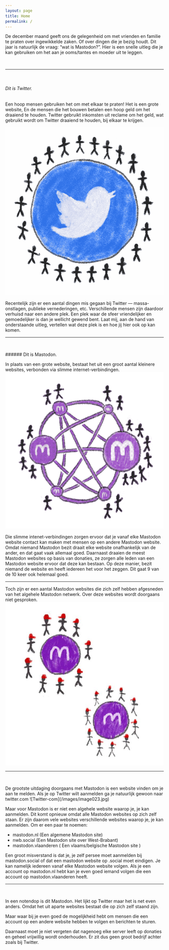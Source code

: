 ```yaml
---
layout: page
title: Home
permalink: /
---
```


De december maand geeft ons de gelegenheid om met vrienden en familie te praten over ingewikkelde zaken.
Of over dingen die je bezig houdt.
Dit jaar is natuurlijk de vraag: “wat is Mastodon?”.
Hier is een snelle uitleg die je kan gebruiken om het aan je ooms/tantes en moeder uit te leggen.
<p><br>
</p>

  
  
    
---
<p><br>
</p>

###### Dit is Twitter. 

Een hoop mensen gebruiken het om met elkaar te praten! 
Het is een grote website, En de mensen die het bouwen betalen een hoop geld om het draaiend te houden. 
Twitter gebruikt inkomsten uit reclame om het geld, wat gebruikt wordt om Twitter draaiend te houden, bij elkaar te krijgen.


![Twitter-image](/images/image003.png)

Recentelijk zijn er een aantal dingen mis gegaan bij Twitter — massa-onstlagen, publieke vernederingen, etc.
Verschillende mensen zijn daardoor verhuisd naar een andere plek. Een plek waar de sfeer vriendelijker en gemoedelijker is dan je wellicht gewend bent.
Laat mij, aan de hand van onderstaande uitleg, vertellen wat deze plek is en hoe jij hier ook op kan komen.

---
<p><br>
</p>
###### Dit is Mastodon. 

In plaats van een grote website, bestaat het uit een groot aantal kleinere websites, verbonden via slimme internet-verbindingen.
![Mastodon-image](/images/image005.png)

Die slimme intenet-verbindingen zorgen ervoor dat je vanaf elke Mastodon website contact kan maken met mensen op een andere Mastodon website.
Omdat niemand Mastodon bezit draait elke website onafhankelijk van de ander, en dat gaat vaak allemaal goed.
Daarnaast draaien de meest Mastodon websites op basis van donaties, ze zorgen alle leden van een Mastodon website ervoor dat deze kan bestaan. Op deze manier, bezit niemand de website en heeft iedereen het voor het zeggen. Dit gaat 9 van de 10 keer ook helemaal goed.

---

Toch zijn er een aantal Mastodon websites die zich zelf hebben afgesneden van het algehele Mastodon netwerk.
Over deze websites wordt doorgaans niet gesproken. 
![afgesneden-Mastodon-websites-image](/images/image022.jpg)

---
<p><br>
</p>
De grootste uitdaging doorgaans met Mastodon is een website vinden om je aan te melden.
Als je op Twitter wilt aanmelden ga je natuurlijk gewoon naar twitter.com
![Twitter-com](/images/image023.jpg)

Maar voor Mastodon is er niet een algehele website waarop je, je kan aanmelden. Dit komt opnieuw omdat alle Mastodon websites op zich zelf staan.
Er zijn daarom vele websites verschillende websites waarop je, je kan aanmelden. Om er een paar te noemen:

- mastodon.nl (Een algemene Mastodon site)
- nwb.social (Een Mastodon site over West-Brabant)
- mastodon.vlaanderen ( Een vlaams/belgische Mastodon site )

Een groot misverstand is dat je, je zelf persee moet aanmelden bij mastodon.social of dat een mastodon website op .social moet eindigen.
Je kan namelijk iedereen vanaf elke Mastodon website volgen. Als je een account op mastodon.nl hebt kan je even goed iemand volgen die een account op mastodon.vlaanderen heeft.

---
<p><br>
</p>
In een notendop is dit Mastodon. Het lijkt op Twitter maar het is net even anders.
Omdat het uit aparte websites bestaat die op zich zelf staand zijn. 

<p>Maar waar bij je even goed de mogelijkheid hebt om mensen die een account op een andere website hebben te volgen en berichten te sturen. 
</p>
Daarnaast moet je niet vergeten dat nagenoeg elke server leeft op donaties en geheel vrijwillig wordt onderhouden. 
Er zit dus geen groot bedrijf achter zoals bij Twitter.
